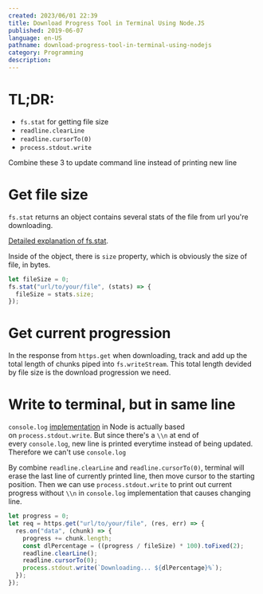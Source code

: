 ```yaml
---
created: 2023/06/01 22:39
title: Download Progress Tool in Terminal Using Node.JS
published: 2019-06-07
language: en-US
pathname: download-progress-tool-in-terminal-using-nodejs
category: Programming
description:
---
```


# TL;DR:

- `fs.stat` for getting file size
- `readline.clearLine`
- `readline.cursorTo(0)`
- `process.stdout.write`

Combine these 3 to update command line instead of printing new line

# Get file size

`fs.stat` returns an object contains several stats of the file from url you're downloading.

[Detailed explanation of fs.stat](https://nodejs.org/api/fs.html#fs_class_fs_stats).

Inside of the object, there is `size` property, which is obviously the size of file, in bytes.

```js
let fileSize = 0;
fs.stat("url/to/your/file", (stats) => {
  fileSize = stats.size;
});
```

# Get current progression

In the response from `https.get` when downloading, track and add up the total length of chunks piped into `fs.writeStream`. This total length devided by file size is the download progression we need.

# Write to terminal, but in same line

`console.log` [implementation](https://nodejs.org/docs/v0.3.1/api/process.html#process.stdout) in Node is actually based on `process.stdout.write`. But since there's a `\\n` at end of every `console.log`, new line is printed everytime instead of being updated. Therefore we can't use `console.log`

By combine `readline.clearLine` and `readline.cursorTo(0)`, terminal will erase the last line of currently printed line, then move cursor to the starting position. Then we can use `process.stdout.write` to print out current progress without `\\n` in `console.log` implementation that causes changing line.

```js
let progress = 0;
let req = https.get("url/to/your/file", (res, err) => {
  res.on("data", (chunk) => {
    progress += chunk.length;
    const dlPercentage = ((progress / fileSize) * 100).toFixed(2);
    readline.clearLine();
    readline.cursorTo(0);
    process.stdout.write(`Downloading... ${dlPercentage}%`);
  });
});
```
